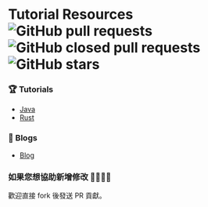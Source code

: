 # Tutorial Resources ![GitHub pull requests](https://img.shields.io/github/issues-pr-raw/b2etw/tutorial-resources?style=flat-square) ![GitHub closed pull requests](https://img.shields.io/github/issues-pr-closed-raw/b2etw/tutorial-resources?style=flat-square) ![GitHub stars](https://img.shields.io/github/stars/b2etw/tutorial-resources?style=flat-square) 
 
### 🏆 Tutorials
* [Java](https://github.com/b2etw/tutorial-resources/tree/master/Java)
* [Rust](https://github.com/b2etw/tutorial-resources/tree/master/Rust)

### 📝 Blogs
* [Blog](https://github.com/b2etw/tutorial-resources/tree/master/Blog)

### 如果您想協助新增修改 🙋‍♂️🙋‍♀️
歡迎直接 fork 後發送 PR 貢獻。
